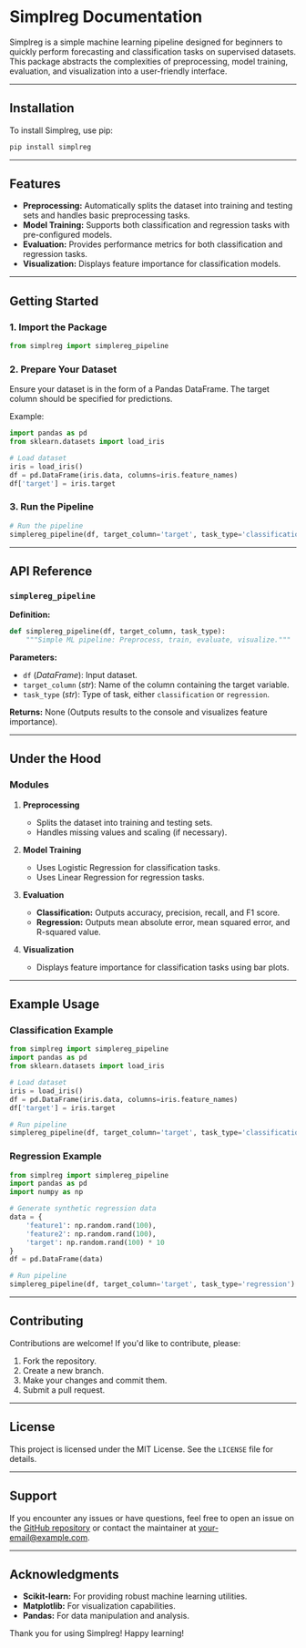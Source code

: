 # Simplreg Documentation

Simplreg is a simple machine learning pipeline designed for beginners to quickly perform forecasting and classification tasks on supervised datasets. This package abstracts the complexities of preprocessing, model training, evaluation, and visualization into a user-friendly interface.

---

## Installation

To install Simplreg, use pip:

```bash
pip install simplreg
```

---

## Features

- **Preprocessing:** Automatically splits the dataset into training and testing sets and handles basic preprocessing tasks.
- **Model Training:** Supports both classification and regression tasks with pre-configured models.
- **Evaluation:** Provides performance metrics for both classification and regression tasks.
- **Visualization:** Displays feature importance for classification models.

---

## Getting Started

### 1. Import the Package

```python
from simplreg import simplereg_pipeline
```

### 2. Prepare Your Dataset

Ensure your dataset is in the form of a Pandas DataFrame. The target column should be specified for predictions.

Example:

```python
import pandas as pd
from sklearn.datasets import load_iris

# Load dataset
iris = load_iris()
df = pd.DataFrame(iris.data, columns=iris.feature_names)
df['target'] = iris.target
```

### 3. Run the Pipeline

```python
# Run the pipeline
simplereg_pipeline(df, target_column='target', task_type='classification')
```

---

## API Reference

### `simplereg_pipeline`

**Definition:**

```python
def simplereg_pipeline(df, target_column, task_type):
    """Simple ML pipeline: Preprocess, train, evaluate, visualize."""
```

**Parameters:**

- `df` (*DataFrame*): Input dataset.
- `target_column` (*str*): Name of the column containing the target variable.
- `task_type` (*str*): Type of task, either `classification` or `regression`.

**Returns:**
None (Outputs results to the console and visualizes feature importance).

---

## Under the Hood

### Modules

1. **Preprocessing**

   - Splits the dataset into training and testing sets.
   - Handles missing values and scaling (if necessary).

2. **Model Training**

   - Uses Logistic Regression for classification tasks.
   - Uses Linear Regression for regression tasks.

3. **Evaluation**

   - **Classification:** Outputs accuracy, precision, recall, and F1 score.
   - **Regression:** Outputs mean absolute error, mean squared error, and R-squared value.

4. **Visualization**

   - Displays feature importance for classification tasks using bar plots.

---

## Example Usage

### Classification Example

```python
from simplreg import simplereg_pipeline
import pandas as pd
from sklearn.datasets import load_iris

# Load dataset
iris = load_iris()
df = pd.DataFrame(iris.data, columns=iris.feature_names)
df['target'] = iris.target

# Run pipeline
simplereg_pipeline(df, target_column='target', task_type='classification')
```

### Regression Example

```python
from simplreg import simplereg_pipeline
import pandas as pd
import numpy as np

# Generate synthetic regression data
data = {
    'feature1': np.random.rand(100),
    'feature2': np.random.rand(100),
    'target': np.random.rand(100) * 10
}
df = pd.DataFrame(data)

# Run pipeline
simplereg_pipeline(df, target_column='target', task_type='regression')
```

---

## Contributing

Contributions are welcome! If you'd like to contribute, please:

1. Fork the repository.
2. Create a new branch.
3. Make your changes and commit them.
4. Submit a pull request.

---

## License

This project is licensed under the MIT License. See the `LICENSE` file for details.

---

## Support

If you encounter any issues or have questions, feel free to open an issue on the [GitHub repository](https://github.com/yourusername/simplreg) or contact the maintainer at [your-email@example.com](mailto\:your-email@example.com).

---

## Acknowledgments

- **Scikit-learn:** For providing robust machine learning utilities.
- **Matplotlib:** For visualization capabilities.
- **Pandas:** For data manipulation and analysis.

Thank you for using Simplreg! Happy learning!